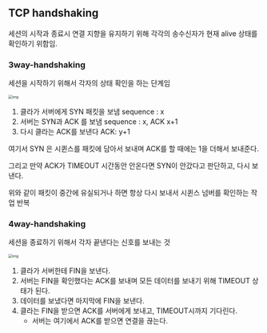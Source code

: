 ## TCP handshaking

세션의 시작과 종료시 연결 지향을 유지하기 위해 각각의 송수신자가 현재 alive 상태를 확인하기 위함임.

### 3way-handshaking

세션을 시작하기 위해서 각자의 상태 확인을 하는 단계임

<img src="https://camo.githubusercontent.com/774e08740deffe1491e90625623a8a2e209f3d5a/68747470733a2f2f6d656469612e6765656b73666f726765656b732e6f72672f77702d636f6e74656e742f75706c6f6164732f5443502d636f6e6e656374696f6e2d312e706e67" alt="img" style="zoom:50%;" />

1. 클라가 서버에게 SYN 패킷을 보냄 sequence : x
2. 서버는 SYN과 ACK 를 보냄 sequence : x, ACK x+1
3. 다시 클라는 ACK를 보낸다 ACK: y+1

여기서 SYN 은 시퀸스를 패킷에 담아서 보내며 ACK를 할 때에는 1을 더해서 보내준다.

그리고 만약 ACK가 TIMEOUT 시간동안 안온다면 SYN이 안갔다고 판단하고, 다시 보낸다.

위와 같이 패킷이 중간에 유실되거나 하면 항상 다시 보내서 시퀸스 넘버를 확인하는 작업 반복

### 4way-handshaking

세션을 종료하기 위해서 각자 끝낸다는 신호를 보내는 것

<img src="https://camo.githubusercontent.com/521202d394e7ca2eeac35b6351105d42026a6b81/68747470733a2f2f6d656469612e6765656b73666f726765656b732e6f72672f77702d636f6e74656e742f75706c6f6164732f434e2e706e67" alt="img" style="zoom:50%;" />

1. 클라가 서버한테 FIN을 보낸다.
2. 서버는 FIN을 확인했다는 ACK를 보내며 모든 데이터를 보내기 위해 TIMEOUT 상태가 된다.
3. 데이터를 보냈다면 마지막에 FIN을 보낸다.
4. 클라는 FIN을 받으면 ACK를 서버에게 보내고, TIMEOUT시까지 기다린다.
   - 서버는 여기에서 ACK를 받으면 연결을 끊는다.
